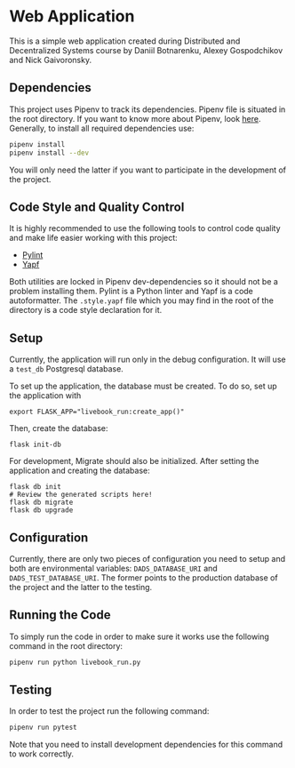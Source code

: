 # Web Application

This is a simple web application created during Distributed and Decentralized Systems course by Daniil Botnarenku, Alexey Gospodchikov and Nick Gaivoronsky.

## Dependencies

This project uses Pipenv to track its dependencies. Pipenv file is situated in the root directory. If you want to know more about Pipenv, look [here](https://github.com/pypa/pipenv). Generally, to install all required dependencies use:

```bash
pipenv install
pipenv install --dev
```

You will only need the latter if you want to participate in the development of the project.

## Code Style and Quality Control

It is highly recommended to use the following tools to control code quality and make life easier working with this project:

* [Pylint](https://pylint.readthedocs.io/en/latest/)
* [Yapf](https://github.com/google/yapf)

Both utilities are locked in Pipenv dev-dependencies so it should not be a problem installing them. Pylint is a Python linter and Yapf is a code autoformatter. The `.style.yapf` file which you may find in the root of the directory is a code style declaration for it.

## Setup

Currently, the application will run only in the debug configuration. It will use a `test_db` Postgresql database.

To set up the application, the database must be created. To do so, set up the application with

    export FLASK_APP="livebook_run:create_app()"

Then, create the database:

    flask init-db

For development, Migrate should also be initialized. After setting the application and creating the database:

    flask db init
    # Review the generated scripts here!
    flask db migrate
    flask db upgrade

## Configuration

Currently, there are only two pieces of configuration you need to setup and both are environmental variables: `DADS_DATABASE_URI` and `DADS_TEST_DATABASE_URI`. The former points to the production database of the project and the latter to the testing.

## Running the Code

To simply run the code in order to make sure it works use the following command in the root directory:

```bash
pipenv run python livebook_run.py
```

## Testing

In order to test the project run the following command:

```bash
pipenv run pytest
```

Note that you need to install development dependencies for this command to work correctly.
